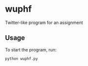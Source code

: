 # wuphf
Twitter-like program for an assignment

## Usage
To start the program, run:
```bash
python wuphf.py
```